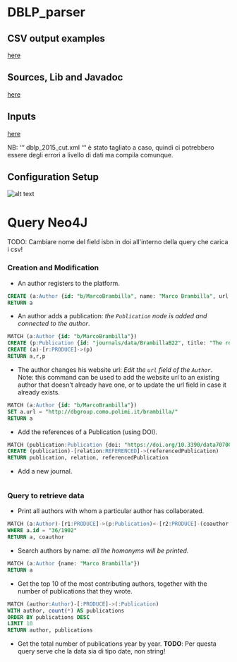 # DBLP_parser

## CSV output examples
[here](https://polimi365-my.sharepoint.com/:f:/g/personal/10669287_polimi_it/EklWqHLKpF9HpmOlPRYrcn8B9rGf6gU43PQi_nXDMFDbFg?e=5ECOP4)

## Sources, Lib and Javadoc 
[here](https://polimi365-my.sharepoint.com/:f:/g/personal/10669287_polimi_it/Es2UUFbDQrZLsSVJ-I4nBW8BRy71Mcb1BubauFd3X2KC9Q?e=5oHncW)

## Inputs 
[here](https://polimi365-my.sharepoint.com/:f:/g/personal/10669287_polimi_it/EqgdVVaB5NhGncXjMW6NudoBjouwLLTXhpZmn6y1zS7D1A?e=LCsFw9)

NB: ‘‘‘ dblp_2015_cut.xml ‘‘‘ è stato tagliato a caso, quindi ci potrebbero essere degli errori a livello di dati ma compila comunque.
## Configuration Setup
![alt text](https://github.com/salvatorebuono02/DBLP_parser/blob/master/setup.png)







# Query Neo4J
TODO: Cambiare nome del field isbn in doi all'interno della query che carica i csv!

### Creation and Modification

- An author registers to the platform.
```sql
CREATE (a:Author {id: "b/MarcoBrambilla", name: "Marco Brambilla", url: "https://marco-brambilla.com/"}) 
RETURN a
```
- An author adds a publication: *the `Publication` node is added and connected to the author*.
```sql
MATCH (a:Author {id: "b/MarcoBrambilla"}) 
CREATE (p:Publication {id: "journals/data/BrambillaB22", title: "The role of graph databases in IT sector.", doi: "https://doi.org/10.3390/data7070093", last_mod: "2022-10-07", pages: "93", type: "article", url: "db/journals/data/data7.html#BrambillaB22", year: "2022"})
CREATE (a)-[r:PRODUCE]->(p) 
RETURN a,r,p
```
- The author changes his website url: *Edit the `url` field of the `Author`*.
Note: this command can be used to add the website url to an existing author that doesn't already have one, or to update the url field in case it already exists.
```sql
MATCH (a:Author {id: "b/MarcoBrambilla"})
SET a.url = "http://dbgroup.como.polimi.it/brambilla/"
RETURN a
```
- Add the references of a Publication (using DOI).
```sql
MATCH (publication:Publication {doi: "https://doi.org/10.3390/data7070093"}), (referencedPublication:Publication {doi: "http://dx.doi.org/10.1109/TPDS.2008.223"})
CREATE (publication)-[relation:REFERENCED]->(referencedPublication)
RETURN publication, relation, referencedPublication
```
- Add a new journal.
```sql

```
### Query to retrieve data

- Print all authors with whom a particular author has collaborated.
```sql
MATCH (a:Author)-[r1:PRODUCE]->(p:Publication)<-[r2:PRODUCE]-(coauthor:Author)
WHERE a.id = "36/1902"
RETURN a, coauthor
```
- Search authors by name: *all the homonyms will be printed.*
```sql
MATCH (a:Author {name: "Marco Brambilla"})
RETURN a
```
- Get the top 10 of the most contributing authors, together with the number of publications that they wrote. 
```sql
MATCH (author:Author)-[:PRODUCE]->(:Publication)
WITH author, count(*) AS publications
ORDER BY publications DESC
LIMIT 10
RETURN author, publications
```
- Get the total number of publications year by year.
**TODO**: Per questa query serve che la data sia di tipo date, non string!
